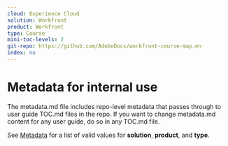 ```yaml
---
cloud: Experience Cloud
solution: Workfront
product: Workfront
type: Course
mini-toc-levels: 2
git-repo: https://github.com/AdobeDocs/workfront-course-map.en
index: no
---
```


# Metadata for internal use

The metadata.md file includes repo-level metadata that passes through to user guide TOC.md files in the repo. If you want to change metadata.md content for any user guide, do so in any TOC.md file.

See [Metadata](https://experienceleague.adobe.com/docs/authoring-guide-exl/using/editing/user-guide-setup/metadata.html) for a list of valid values for **solution**, **product**, and **type**.
